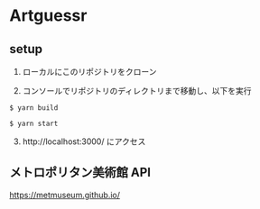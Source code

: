 # Artguessr

## setup

1. ローカルにこのリポジトリをクローン

2. コンソールでリポジトリのディレクトリまで移動し、以下を実行

```
$ yarn build

$ yarn start
```

3. http://localhost:3000/ にアクセス

## メトロポリタン美術館 API

https://metmuseum.github.io/
